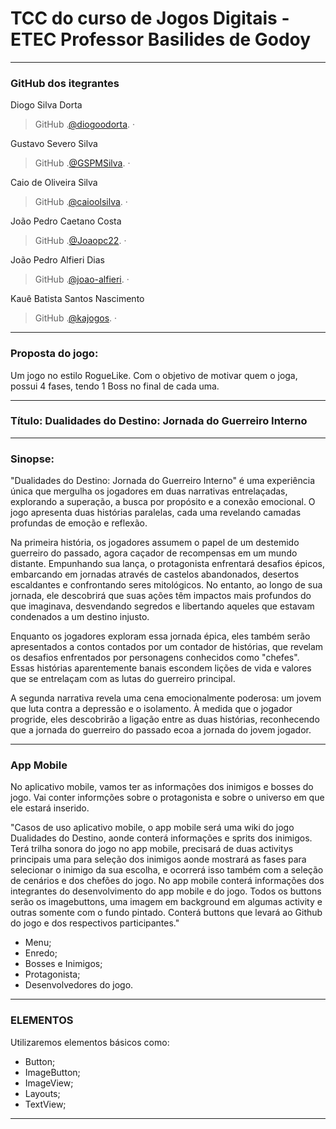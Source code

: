 # TCC do curso de Jogos Digitais - ETEC Professor Basilides de Godoy
---
### GitHub dos itegrantes

Diogo Silva Dorta
> GitHub .[@diogoodorta](https://github.com/diogoodorta).&nbsp;&middot;&nbsp;

Gustavo Severo Silva 
> GitHub .[@GSPMSilva](https://github.com/GSPMSilva).&nbsp;&middot;&nbsp;

Caio de Oliveira Silva
> GitHub .[@caioolsilva](https://github.com/caioolsilva).&nbsp;&middot;&nbsp;


João Pedro Caetano Costa
> GitHub .[@Joaopc22](https://github.com/Joaopc22).&nbsp;&middot;&nbsp;


João Pedro Alfieri Dias
> GitHub .[@joao-alfieri](https://github.com/joao-alfieri).&nbsp;&middot;&nbsp;


Kauê Batista Santos Nascimento
> GitHub .[@kajogos](https://github.com/kajogoss).&nbsp;&middot;&nbsp;
---
### Proposta do jogo: 
Um jogo no estilo RogueLike. Com o objetivo de motivar quem o joga, possui 4 fases, tendo 1 Boss no final de cada uma.

---
### Título: Dualidades do Destino: Jornada do Guerreiro Interno

---
### Sinopse: 

"Dualidades do Destino: Jornada do Guerreiro Interno" é uma experiência única que mergulha os jogadores em duas narrativas entrelaçadas, explorando a superação, a busca por propósito e a conexão emocional. O jogo apresenta duas histórias paralelas, cada uma revelando camadas profundas de emoção e reflexão.

Na primeira história, os jogadores assumem o papel de um destemido guerreiro do passado, agora caçador de recompensas em um mundo distante. Empunhando sua lança, o protagonista enfrentará desafios épicos, embarcando em jornadas através de castelos abandonados, desertos escaldantes e confrontando seres mitológicos. No entanto, ao longo de sua jornada, ele descobrirá que suas ações têm impactos mais profundos do que imaginava, desvendando segredos e libertando aqueles que estavam condenados a um destino injusto.

Enquanto os jogadores exploram essa jornada épica, eles também serão apresentados a contos contados por um contador de histórias, que revelam os desafios enfrentados por personagens conhecidos como "chefes". Essas histórias aparentemente banais escondem lições de vida e valores que se entrelaçam com as lutas do guerreiro principal.

A segunda narrativa revela uma cena emocionalmente poderosa: um jovem que luta contra a depressão e o isolamento. À medida que o jogador progride, eles descobrirão a ligação entre as duas histórias, reconhecendo que a jornada do guerreiro do passado ecoa a jornada do jovem jogador.

---

### App Mobile 

No aplicativo mobile, vamos ter as informações dos inimigos e bosses do jogo. Vai conter informções sobre o protagonista e sobre o universo em que ele estará inserido. 

"Casos de uso aplicativo mobile, o app mobile será uma wiki do jogo Dualidades do Destino, aonde conterá informações e sprits dos inimigos. Terá trilha sonora do jogo no app mobile, precisará de duas activitys principais uma para seleção dos inimigos aonde mostrará as fases para selecionar o inimigo da sua escolha, e ocorrerá isso também com a seleção de cenários e dos chefões do jogo. No app mobile conterá informações dos integrantes do desenvolvimento do app mobile e do jogo. Todos os buttons serão os imagebuttons, uma imagem em background em algumas activity e outras somente com o fundo pintado. Conterá buttons que levará ao Github do jogo e dos respectivos participantes."

  * Menu;
  * Enredo;
  * Bosses e Inimigos;
  * Protagonista;
  * Desenvolvedores do jogo.

---
### ELEMENTOS

Utilizaremos elementos básicos como:
  * Button;
  * ImageButton;
  * ImageView;
  * Layouts;
  * TextView;
---
